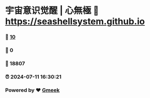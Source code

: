 # 宇宙意识觉醒 | 心無極 :link: https://seashellsystem.github.io 
### :page_facing_up: [10](https://seashellsystem.github.io/tag.html) 
### :speech_balloon: 0 
### :hibiscus: 18807 
### :alarm_clock: 2024-07-11 16:30:21 
### Powered by :heart: [Gmeek](https://github.com/Meekdai/Gmeek)
